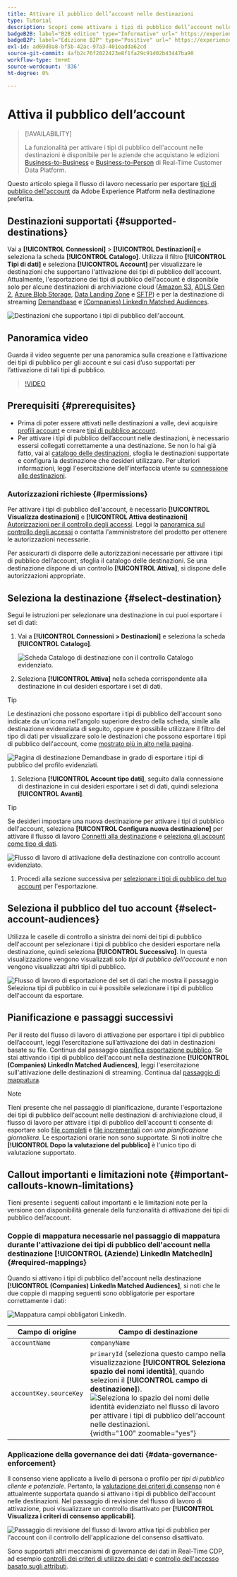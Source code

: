 ```yaml
---
title: Attivare il pubblico dell’account nelle destinazioni
type: Tutorial
description: Scopri come attivare i tipi di pubblico dell’account nelle destinazioni
badgeB2B: label="B2B edition" type="Informative" url=" https://experienceleague.adobe.com/docs/experience-platform/rtcdp/intro/rtcdp-intro/overview.html?lang=it#rtcdp-editions newtab=true"
badgeB2P: label="Edizione B2P" type="Positive" url=" https://experienceleague.adobe.com/docs/experience-platform/rtcdp/intro/rtcdp-intro/overview.html?lang=it#rtcdp-editions newtab=true"
exl-id: ad69d0a8-bf5b-42ac-97a3-401eadda62cd
source-git-commit: 4afb2c76f2022423e8f1fa29c91d02b43447ba90
workflow-type: tm+mt
source-wordcount: '836'
ht-degree: 0%

---
```


# Attiva il pubblico dell’account

>[!AVAILABILITY]
>
>La funzionalità per attivare i tipi di pubblico dell&#39;account nelle destinazioni è disponibile per le aziende che acquistano le edizioni [Business-to-Business](/help/rtcdp/overview.md#rtcdp-b2b) e [Business-to-Person](/help/rtcdp/overview.md#rtcdp-b2p) di Real-Time Customer Data Platform.

Questo articolo spiega il flusso di lavoro necessario per esportare [tipi di pubblico dell&#39;account](/help/segmentation/types/account-audiences.md) da Adobe Experience Platform nella destinazione preferita.

## Destinazioni supportati {#supported-destinations}

Vai a **[!UICONTROL Connessioni]** > **[!UICONTROL Destinazioni]** e seleziona la scheda **[!UICONTROL Catalogo]**. Utilizza il filtro **[!UICONTROL Tipi di dati]** e seleziona **[!UICONTROL Account]** per visualizzare le destinazioni che supportano l&#39;attivazione dei tipi di pubblico dell&#39;account. Attualmente, l&#39;esportazione dei tipi di pubblico dell&#39;account è disponibile solo per alcune destinazioni di archiviazione cloud ([Amazon S3](/help/destinations/catalog/cloud-storage/amazon-s3.md), [ADLS Gen 2](/help/destinations/catalog/cloud-storage/adls-gen2.md), [Azure Blob Storage](/help/destinations/catalog/cloud-storage/azure-blob.md), [Data Landing Zone](/help/destinations/catalog/cloud-storage/data-landing-zone.md) e [SFTP](/help/destinations/catalog/cloud-storage/sftp.md)) e per la destinazione di streaming [Demandbase](/help/destinations/catalog/advertising/demandbase.md) e [(Companies) LinkedIn Matched Audiences](/help/destinations/catalog/social/linkedin-b2b.md).

![Destinazioni che supportano i tipi di pubblico dell&#39;account.](/help/destinations/assets/ui/activate-account-audiences/data-types-filter.png)

## Panoramica video

Guarda il video seguente per una panoramica sulla creazione e l’attivazione dei tipi di pubblico per gli account e sui casi d’uso supportati per l’attivazione di tali tipi di pubblico.

>[!VIDEO](https://video.tv.adobe.com/v/338252/?learn=on)

## Prerequisiti {#prerequisites}

* Prima di poter essere attivati nelle destinazioni a valle, devi acquisire [profili account](/help/rtcdp/accounts/account-profile-overview.md) e creare [tipi di pubblico account](/help/segmentation/types/account-audiences.md).
* Per attivare i tipi di pubblico dell’account nelle destinazioni, è necessario essersi collegati correttamente a una destinazione. Se non lo hai già fatto, vai al [catalogo delle destinazioni](../catalog/overview.md), sfoglia le destinazioni supportate e configura la destinazione che desideri utilizzare. Per ulteriori informazioni, leggi l&#39;esercitazione dell&#39;interfaccia utente su [connessione alle destinazioni](./connect-destination.md).

### Autorizzazioni richieste {#permissions}

Per attivare i tipi di pubblico dell&#39;account, è necessario **[!UICONTROL Visualizza destinazioni]** e **[!UICONTROL Attiva destinazioni]** [Autorizzazioni per il controllo degli accessi](/help/access-control/home.md#permissions). Leggi la [panoramica sul controllo degli accessi](/help/access-control/ui/overview.md) o contatta l&#39;amministratore del prodotto per ottenere le autorizzazioni necessarie.

Per assicurarti di disporre delle autorizzazioni necessarie per attivare i tipi di pubblico dell’account, sfoglia il catalogo delle destinazioni. Se una destinazione dispone di un controllo **[!UICONTROL Attiva]**, si dispone delle autorizzazioni appropriate.

## Seleziona la destinazione {#select-destination}

Segui le istruzioni per selezionare una destinazione in cui puoi esportare i set di dati:

1. Vai a **[!UICONTROL Connessioni > Destinazioni]** e seleziona la scheda **[!UICONTROL Catalogo]**.

   ![Scheda Catalogo di destinazione con il controllo Catalogo evidenziato.](/help/destinations/assets/ui/export-datasets/catalog-tab.png)

1. Seleziona **[!UICONTROL Attiva]** nella scheda corrispondente alla destinazione in cui desideri esportare i set di dati.

>[!TIP]
>
>Le destinazioni che possono esportare i tipi di pubblico dell&#39;account sono indicate da un&#39;icona nell&#39;angolo superiore destro della scheda, simile alla destinazione evidenziata di seguito, oppure è possibile utilizzare il filtro del tipo di dati per visualizzare solo le destinazioni che possono esportare i tipi di pubblico dell&#39;account, come [mostrato più in alto nella pagina](#supported-destinations).

![Pagina di destinazione Demandbase in grado di esportare i tipi di pubblico del profilo evidenziati.](/help/destinations/assets/ui/activate-account-audiences/demandbase-icon-activate-account-audiences.png)

1. Seleziona **[!UICONTROL Account tipo dati]**, seguito dalla connessione di destinazione in cui desideri esportare i set di dati, quindi seleziona **[!UICONTROL Avanti]**.

>[!TIP]
> 
>Se desideri impostare una nuova destinazione per attivare i tipi di pubblico dell&#39;account, seleziona **[!UICONTROL Configura nuova destinazione]** per attivare il flusso di lavoro [Connetti alla destinazione](/help/destinations/ui/connect-destination.md) e [seleziona gli account come tipo di dati](/help/destinations/ui/connect-destination.md#segment-activation-or-dataset-exports).

![Flusso di lavoro di attivazione della destinazione con controllo account evidenziato.](/help/destinations/assets/ui/activate-account-audiences/activate-account-audiences-highlighted.png)

1. Procedi alla sezione successiva per [selezionare i tipi di pubblico del tuo account](#select-profile-audiences) per l&#39;esportazione.

## Seleziona il pubblico del tuo account {#select-account-audiences}

Utilizza le caselle di controllo a sinistra dei nomi dei tipi di pubblico dell&#39;account per selezionare i tipi di pubblico che desideri esportare nella destinazione, quindi seleziona **[!UICONTROL Successivo]**. In questa visualizzazione vengono visualizzati solo *tipi di pubblico dell&#39;account* e non vengono visualizzati altri tipi di pubblico.

![Flusso di lavoro di esportazione del set di dati che mostra il passaggio Seleziona tipi di pubblico in cui è possibile selezionare i tipi di pubblico dell&#39;account da esportare.](/help/destinations/assets/ui/activate-account-audiences/select-account-audiences.png)

## Pianificazione e passaggi successivi

Per il resto del flusso di lavoro di attivazione per esportare i tipi di pubblico dell’account, leggi l’esercitazione sull’attivazione dei dati in destinazioni basate su file. Continua dal passaggio [pianifica esportazione pubblico](/help/destinations/ui/activate-batch-profile-destinations.md#scheduling). Se stai attivando i tipi di pubblico dell&#39;account nella destinazione **[!UICONTROL (Companies) LinkedIn Matched Audiences]**, leggi l&#39;esercitazione sull&#39;attivazione delle destinazioni di streaming. Continua dal [passaggio di mappatura](/help/destinations/ui/activate-segment-streaming-destinations.md#mapping).

>[!NOTE]
>
>Tieni presente che nel passaggio di pianificazione, durante l&#39;esportazione dei tipi di pubblico dell&#39;account nelle destinazioni di archiviazione cloud, il flusso di lavoro per attivare i tipi di pubblico dell&#39;account ti consente di esportare solo [file completi](/help/destinations/ui/activate-batch-profile-destinations.md#export-full-files) e [file incrementali](/help/destinations/ui/activate-batch-profile-destinations.md#export-incremental-files) _con una pianificazione giornaliera_. Le esportazioni orarie non sono supportate. Si noti inoltre che **[!UICONTROL Dopo la valutazione del pubblico]** è l&#39;unico tipo di valutazione supportato.

## Callout importanti e limitazioni note {#important-callouts-known-limitations}

Tieni presente i seguenti callout importanti e le limitazioni note per la versione con disponibilità generale della funzionalità di attivazione dei tipi di pubblico dell’account.

### Coppie di mappatura necessarie nel passaggio di mappatura durante l&#39;attivazione dei tipi di pubblico dell&#39;account nella destinazione **[!UICONTROL (Aziende) LinkedIn MatchedIn]** {#required-mappings}

Quando si attivano i tipi di pubblico dell&#39;account nella destinazione **[!UICONTROL (Companies) LinkedIn Matched Audiences]**, si noti che le due coppie di mapping seguenti sono obbligatorie per esportare correttamente i dati:

![Mappatura campi obbligatori LinkedIn.](/help/destinations/assets/ui/activate-account-audiences/linkedin-mapping-required-fields.png)

| Campo di origine | Campo di destinazione |
|---------|----------|
| `accountName` | `companyName` |
| `accountKey.sourceKey` | `primaryId` (seleziona questo campo nella visualizzazione **[!UICONTROL Seleziona spazio dei nomi identità]**, quando selezioni il **[!UICONTROL campo di destinazione]**). <br> ![Seleziona lo spazio dei nomi delle identità evidenziato nel flusso di lavoro per attivare i tipi di pubblico dell&#39;account nelle destinazioni.](/help/destinations/assets/ui/activate-account-audiences/identity-namespace-highlighted.png "Selezionare lo spazio dei nomi delle identità evidenziato nel flusso di lavoro per attivare i tipi di pubblico dell&#39;account nelle destinazioni."){width="100" zoomable="yes"} |

### Applicazione della governance dei dati {#data-governance-enforcement}

Il consenso viene applicato a livello di persona o profilo per *tipi di pubblico cliente e potenziale*. Pertanto, la [valutazione dei criteri di consenso](/help/data-governance/enforcement/auto-enforcement.md#consent-policy-evaluation) non è attualmente supportata quando si attivano i tipi di pubblico dell&#39;account nelle destinazioni. Nel passaggio di revisione del flusso di lavoro di attivazione, puoi visualizzare un controllo disattivato per **[!UICONTROL Visualizza i criteri di consenso applicabili]**.

![Passaggio di revisione del flusso di lavoro attiva tipi di pubblico per l&#39;account con il controllo dell&#39;applicazione del consenso disattivato.](/help/destinations/assets/ui/activate-account-audiences/consent-checks-greyed-out.png)

Sono supportati altri meccanismi di governance dei dati in Real-Time CDP, ad esempio [controlli dei criteri di utilizzo dei dati](/help/data-governance/enforcement/auto-enforcement.md#consent-policy-evaluation) e [controllo dell&#39;accesso basato sugli attributi](/help/destinations/home.md#attribute-based-access).
